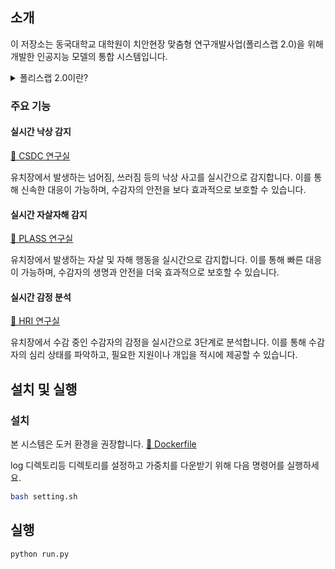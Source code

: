 ## 소개

이 저장소는 동국대학교 대학원이 치안현장 맞춤형 연구개발사업(폴리스랩 2.0)을 위해 개발한 인공지능 모델의 통합 시스템입니다.

<details><summary>폴리스랩 2.0이란?
</summary>
  - 국민, 경찰, 연구자 등이 협업하여 치안 현장에서 발생하는 문제를 발굴하고 첨단과학기술과 ICT융합을 통해 문제해결 및 실증
  - 연구자와 사용자(경찰)간 상호작용을 촉진하기 위해 실제 환경에서 기술개발이 가능한 실증 실험실(폴리스랩*) 구축
  - * 치안을 뜻하는 폴리스(Police)와 리빙랩(Living-Lab)의 합성어
  - 치안 현장의 문제해결을 위해 실제 적용 및 검증할 수 있도록 현장에서 실증연구를 강화하여 완결성 제고
  ![PoliceLab 2.0](https://www.nrf.re.kr/file/image?path=S5u0o7mp43XMnSXx5OUq4zSOZuFLG/hVD2gLAtrKTJ0=&name=%EF%BC%8FeqnXmMLaSGZZF%EF%BC%8FQMhbBmI/tBCI9Q0SGVwTKMjiV7wM=)   
</details>

### 주요 기능

#### 실시간 낙상 감지
[🔗 CSDC 연구실](http://hri.dongguk.edu/)

유치장에서 발생하는 넘어짐, 쓰러짐 등의 낙상 사고를 실시간으로 감지합니다. 이를 통해 신속한 대응이 가능하며, 수감자의 안전을 보다 효과적으로 보호할 수 있습니다.

#### 실시간 자살자해 감지
[🔗 PLASS 연구실](https://sites.google.com/dgu.ac.kr/plass/home)

유치장에서 발생하는 자살 및 자해 행동을 실시간으로 감지합니다. 이를 통해 빠른 대응이 가능하며, 수감자의 생명과 안전을 더욱 효과적으로 보호할 수 있습니다.

#### 실시간 감정 분석
[🔗 HRI 연구실](https://sites.google.com/dgu.ac.kr/csdc/)

유치장에서 수감 중인 수감자의 감정을 실시간으로 3단계로 분석합니다. 이를 통해 수감자의 심리 상태를 파악하고, 필요한 지원이나 개입을 적시에 제공할 수 있습니다.

## 설치 및 실행

### 설치

본 시스템은 도커 환경을 권장합니다.
[🐳 Dockerfile](https://github.com/DGU-PoliceLab/System_Integration/blob/main/Dockerfile)

log 디렉토리등 디렉토리를 설정하고 가중치를 다운받기 위해 다음 명령어를 실행하세요.
```bash
bash setting.sh
```

## 실행
```bash
python run.py
```
